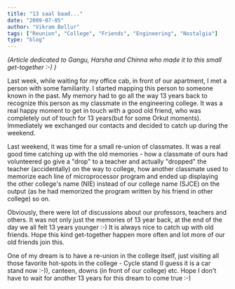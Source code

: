 ```yaml
---
title: "13 saal baad..."
date: "2009-07-05"
author: "Vikram Bellur"
tags: ["Reunion", "College", "Friends", "Engineering", "Nostalgia"]
type: "blog"
---
```


*(Article dedicated to Gangu, Harsha and Chinna who made it to this small get-together :-) )*

Last week, while waiting for my office cab, in front of our apartment, I met a person with some familiarity. I started mapping this person to someone known in the past. My memory had to go all the way 13 years back to recognize this person as my classmate in the engineering college. It was a real happy moment to get in touch with a good old friend, who was completely out of touch for 13 years(but for some Orkut moments). Immediately we exchanged our contacts and decided to catch up during the weekend.

Last weekend, it was time for a small re-union of classmates. It was a real good time catching up with the old memories - how a classmate of ours had volunteered go give a "drop" to a teacher and actually "dropped" the teacher (accidentally) on the way to college, how another classmate used to memorize each line of microprocessor program and ended up displaying the other college's name (NIE) instead of our college name (SJCE) on the output (as he had memorized the program written by his friend in other college) so on.

Obviously, there were lot of discussions about our professors, teachers and others. It was not only just the memories of 13 year back, at the end of the day we all felt 13 years younger :-) It is always nice to catch up with old friends. Hope this kind get-together happen more often and lot more of our old friends join this.

One of my dream is to have a re-union in the college itself, just visiting all those favorite hot-spots in the college - Cycle stand (I guess it is a car stand now :-)), canteen, downs (in front of our college) etc. Hope I don't have to wait for another 13 years for this dream to come true :-)

